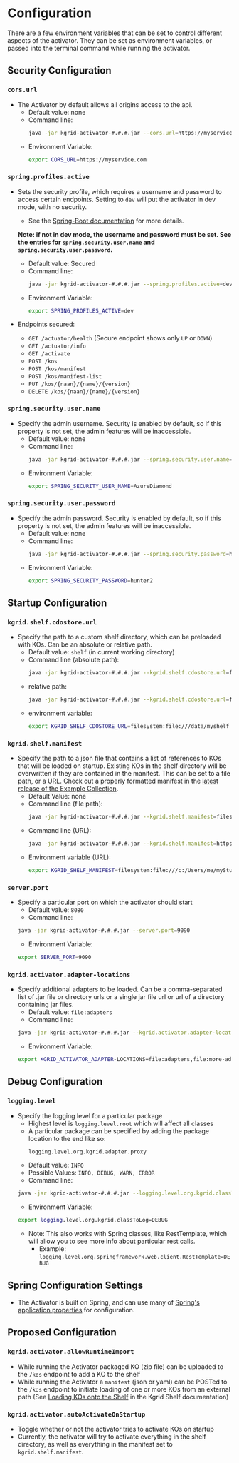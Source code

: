 # Configuration

There are a few environment variables that can be set to control different aspects of the activator. They can be set as
environment variables, or passed into the terminal command while running the activator.

## Security Configuration

### `cors.url`

- The Activator by default allows all origins access to the api.
    - Default value: none
    - Command line:
      ```bash
      java -jar kgrid-activator-#.#.#.jar --cors.url=https://myservice.com
      ```
    - Environment Variable:
      ```bash
      export CORS_URL=https://myservice.com
      ```

### `spring.profiles.active`

- Sets the security profile, which requires a username and password to access certain endpoints. Setting to `dev` will
  put the activator in dev mode, with no security.
    - See
      the [Spring-Boot documentation](https://docs.spring.io/spring-boot/docs/2.4.3/reference/html/appendix-application-properties.html#spring.profiles.active)
      for more details.

  __Note: if not in dev mode, the username and password must be set. See the entries for `spring.security.user.name`
  and `spring.security.user.password`.__
    - Default value: Secured
    - Command line:
      ```bash
      java -jar kgrid-activator-#.#.#.jar --spring.profiles.active=dev
      ```
    - Environment Variable:
      ```bash
      export SPRING_PROFILES_ACTIVE=dev
      ```
- Endpoints secured:
    - `GET /actuator/health` (Secure endpoint shows only `UP` or `DOWN`)
    - `GET /actuator/info`
    - `GET /activate`
    - `POST /kos`
    - `POST /kos/manifest`
    - `POST /kos/manifest-list`
    - `PUT /kos/{naan}/{name}/{version}`
    - `DELETE /kos/{naan}/{name}/{version}`

### `spring.security.user.name`

- Specify the admin username. Security is enabled by default, so if this property is not set, the admin features will be
  inaccessible.
    - Default value: none
    - Command line:
      ```bash
      java -jar kgrid-activator-#.#.#.jar --spring.security.user.name=AzureDiamond
      ```
    - Environment Variable:
      ```bash
      export SPRING_SECURITY_USER_NAME=AzureDiamond
      ```

### `spring.security.user.password`

- Specify the admin password. Security is enabled by default, so if this property is not set, the admin features will be
  inaccessible.
    - Default value: none
    - Command line:
      ```bash
      java -jar kgrid-activator-#.#.#.jar --spring.security.password=hunter2
      ```
    - Environment Variable:
      ```bash
      export SPRING_SECURITY_PASSWORD=hunter2
      ```

## Startup Configuration

### `kgrid.shelf.cdostore.url`

- Specify the path to a custom shelf directory, which can be preloaded with KOs. Can be an absolute or relative path.
    - Default value: `shelf` (in current working directory)
    - Command line (absolute path):
      ```bash
      java -jar kgrid-activator-#.#.#.jar --kgrid.shelf.cdostore.url=filesystem:file:///data/myshelf
      ```
    - relative path:
      ```bash
      java -jar kgrid-activator-#.#.#.jar --kgrid.shelf.cdostore.url=filesystem:file:///c:/Users/me/myshelf
      ```
    - environment variable:
      ```bash
      export KGRID_SHELF_CDOSTORE_URL=filesystem:file:///data/myshelf
      ```

### `kgrid.shelf.manifest`

- Specify the path to a json file that contains a list of references to KOs that will be loaded on startup. Existing KOs
  in the shelf directory will be overwritten if they are contained in the manifest. This can be set to a file path, or a
  URL. Check out a properly formatted manifest in
  the [latest release of the Example Collection](https://github.com/kgrid-objects/example-collection/releases/latest).
    - Default Value: none
    - Command line (file path):
      ```bash
      java -jar kgrid-activator-#.#.#.jar --kgrid.shelf.manifest=filesystem:file:///c:/Users/me/myStuff/manifest.json
      ```
    - Command line (URL):
      ```bash
      java -jar kgrid-activator-#.#.#.jar --kgrid.shelf.manifest=https://github.com/kgrid-objects/example-collection/releases/download/4.1.1/manifest.json
      ```
    - Environment variable (URL):
      ```bash
      export KGRID_SHELF_MANIFEST=filesystem:file:///c:/Users/me/myStuff/manifest.json
      ```

### `server.port`

- Specify a particular port on which the activator should start
    - Default value: `8080`
    - Command line:
    ```bash
    java -jar kgrid-activator-#.#.#.jar --server.port=9090
    ```
    - Environment Variable:
    ```bash
    export SERVER_PORT=9090
    ```

### `kgrid.activator.adapter-locations`

- Specify additional adapters to be loaded. Can be a comma-separated list of .jar file or directory urls or a single jar
  file url or url of a directory containing jar files.
    - Default value: `file:adapters`
    - Command line:
    ```bash
    java -jar kgrid-activator-#.#.#.jar --kgrid.activator.adapter-locations=file:adapters,file:more-adapters/my-adapter.jar,https://repo1.maven.org/maven2/org/kgrid/resource-adapter/0.1.3/resource-adapter-0.1.3.jar
    ```
    - Environment Variable:
    ```bash
    export KGRID_ACTIVATOR_ADAPTER-LOCATIONS=file:adapters,file:more-adapters/my-adapter.jar,https://repo1.maven.org/maven2/org/kgrid/resource-adapter/0.1.3/resource-adapter-0.1.3.jar
    ```

## Debug Configuration

### `logging.level`

- Specify the logging level for a particular package
    - Highest level is `logging.level.root` which will affect all classes
    - A particular package can be specified by adding the package location to the end like so:
        ```bash
        logging.level.org.kgrid.adapter.proxy
        ```
    - Default value: `INFO`
    - Possible Values: `INFO, DEBUG, WARN, ERROR`
    - Command line:
    ```bash
    java -jar kgrid-activator-#.#.#.jar --logging.level.org.kgrid.classToLog=DEBUG
    ```
    - Environment Variable:
    ```bash
    export logging.level.org.kgrid.classToLog=DEBUG
    ```
    - Note: This also works with Spring classes, like RestTemplate, which will allow you to see more info about particular rest calls.
        - Example: `logging.level.org.springframework.web.client.RestTemplate=DEBUG`
  
## Spring Configuration Settings

- The Activator is built on Spring, and can use many
  of [Spring's application properties](https://docs.spring.io/spring-boot/docs/2.4.3/reference/html/appendix-application-properties.html)
  for configuration.

## Proposed Configuration

### `kgrid.activator.allowRuntimeImport`

- While running the Activator packaged KO (zip file) can be uploaded to the `/kos` endpoint to add a KO to the shelf
- While running the Activator a `manifest` (json or yaml) can be POSTed to the `/kos` endpoint to initiate loading of
  one or more KOs from an external path (See [Loading KOs onto the Shelf](https://kgrid.org/kgrid-shelf) in the Kgrid
  Shelf documentation)

### `kgrid.activator.autoActivateOnStartup`

- Toggle whether or not the activator tries to activate KOs on startup
- Currently, the activator will try to activate everything in the shelf directory, as well as everything in the manifest
  set to `kgrid.shelf.manifest`.
